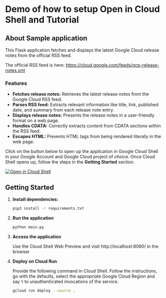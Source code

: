 # Demo of how to setup Open in Cloud Shell and Tutorial 

## About Sample application
This Flask application fetches and displays the latest Google Cloud release notes from the official RSS feed.

The official RSS feed is here: https://cloud.google.com/feeds/gcp-release-notes.xml 

### Features

* **Fetches release notes:** Retrieves the latest release notes from the Google Cloud RSS feed.
* **Parses RSS feed:** Extracts relevant information like title, link, published date, and summary from each release note entry.
* **Displays release notes:** Presents the release notes in a user-friendly format on a web page.
* **Handles CDATA:** Correctly extracts content from CDATA sections within the RSS feed.
* **Escapes HTML:** Prevents HTML tags from being rendered literally in the web page.

Click on the button below to open up the application in Google Cloud Shell in your Google Account and Google Cloud project of choice. Once Cloud Shell opens up, follow the steps in the **Getting Started** section.

[![Open in Cloud Shell](https://gstatic.com/cloudssh/images/open-btn.svg)](https://shell.cloud.google.com/cloudshell/editor?cloudshell_git_repo=https%3A%2F%2Fgithub.com%2Frominirani%2Fgcp-tutorial)

## Getting Started

1. **Install dependencies:**
   ```bash
   pip3 install -r requirements.txt

2. **Run the application**
   ```bash
   python main.py

3. **Access the application**

   Use the Cloud Shell Web Preview and visit http://localhost:8080/ in the browser

4. **Deploy on Cloud Run**

   Provide the following command in Cloud Shell. Follow the instructions, go with the defaults, select the appropriate Google Cloud Region and say `Y` to unauthenticated invocations of the service.

   ```bash
   gcloud run deploy --source .

